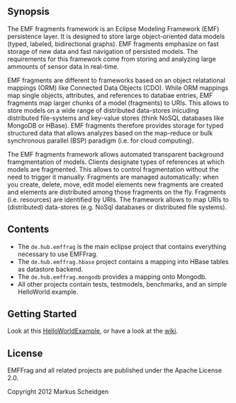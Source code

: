 Synopsis
--------
The EMF fragments framework is an Eclipse Modeling Framework (EMF) persistence layer. It is designed to store large object-oriented data models (typed, labeled, bidirectional graphs). EMF fragments emphasize on fast storage of new data and fast navigation of persisted models. The requirements for this framework come from storing and analyzing large ammounts of sensor data in real-time. 

EMF fragments are different to frameworks based on an object relatational mappings (ORM) like Connected Data Objects (CDO). While ORM mappings map single objects, attributes, and references to databae entries, EMF fragments map larger chunks of a model (fragments) to URIs. This allows to store models on a wide range of distributed data-stores inlcuding distributed file-systems and key-value stores (think NoSQL databases like MongoDB or HBase). EMF fragments therefore provides storage for typed structured data that allows analyzes based on the map-reduce or bulk synchronous parallel (BSP) paradigm (i.e. for cloud computing).

The EMF fragments framework allows automated transparent background framgmentation of models. Clients designate types of references at which models are fragmented. This allows to control fragmentation without the need to trigger it manually. Fragments are managed automatically: when you create, delete, move, edit model elements new fragments are created and elements are distributed among those fragments on the fly. Fragments (i.e. resources) are identified by URIs. The framework allows to map URIs to (distributed) data-stores (e.g. NoSql databases or distributed file systems).

Contents
--------
* The `de.hub.emffrag` is the main eclipse project that contains everything necessary to use EMFFrag. 
* The `de.hub.emffrag.hbase` project contains a mapping into HBase tables as datastore backend.
* The `de.hub.emffrag.mongodb` provides a mapping onto Mongodb.
* All other projects contain tests, testmodels, benchmarks, and an simple HelloWorld example.

Getting Started
---------------
Look at this [HelloWorldExample](https://github.com/markus1978/emf-fragments/blob/master/de.hub.emffrag.tests/src/de/hub/emffrag/example/HelloWorldExample.java), or have a look at the [wiki](https://github.com/markus1978/emf-fragments/wiki).

License
-------
EMFFrag and all related projects are published under the Apache License 2.0.

Copyright 2012 Markus Scheidgen
